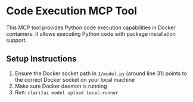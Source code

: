 # Code Execution MCP Tool

This MCP tool provides Python code execution capabilities in Docker containers. It allows executing Python code with package installation support.

## Setup Instructions

1. Ensure the Docker socket path in `1/model.py` (around line 31) points to the correct Docker socket on your local machine
2. Make sure Docker daemon is running
3. Run: `clarifai model upload local-runner`